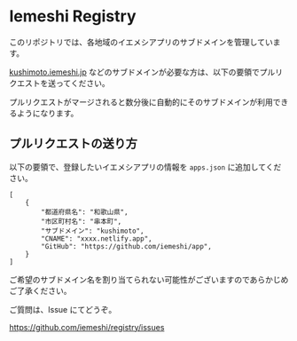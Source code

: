 # Iemeshi Registry

このリポジトリでは、各地域のイエメシアプリのサブドメインを管理しています。

[kushimoto.iemeshi.jp](https://kushimoto.iemeshi.jp/) などのサブドメインが必要な方は、以下の要領でプルリクエストを送ってください。

プルリクエストがマージされると数分後に自動的にそのサブドメインが利用できるようになります。

## プルリクエストの送り方

以下の要領で、登録したいイエメシアプリの情報を `apps.json` に追加してください。

```
[
    {
        "都道府県名": "和歌山県",
        "市区町村名": "串本町",
        "サブドメイン": "kushimoto",
        "CNAME": "xxxx.netlify.app",
        "GitHub": "https://github.com/iemeshi/app",
    }
]
```

ご希望のサブドメイン名を割り当てられない可能性がございますのであらかじめご了承ください。

ご質問は、Issue にてどうぞ。

https://github.com/iemeshi/registry/issues
